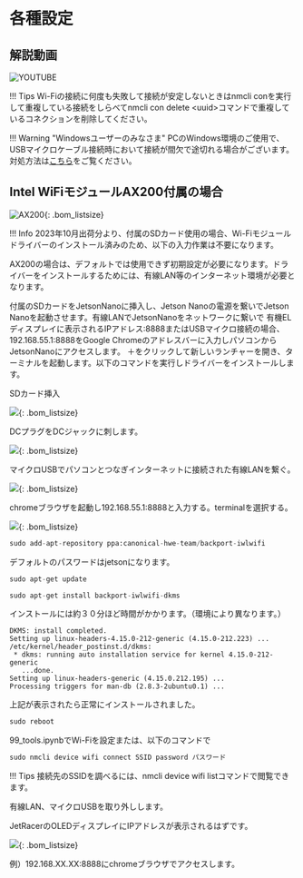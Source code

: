 # 各種設定

## 解説動画

![YOUTUBE](7i4EWnY1NJs)

!!! Tips
    Wi-Fiの接続に何度も失敗して接続が安定しないときはnmcli conを実行して重複している接続をしらべてnmcli con delete \<uuid\>コマンドで重複しているコネクションを削除してください。

!!! Warning "Windowsユーザーのみなさま"
    PCのWindows環境のご使用で、USBマイクロケーブル接続時において接続が間欠で途切れる場合がございます。
    対処方法は[こちら](https://faboplatform.github.io/JetracerDocs/tips/02.wificonectionhadling/)をご覧ください。

## Intel WiFiモジュールAX200付属の場合

![AX200](./../01.組み立て/img/img_bom/AX200DesktopKit.JPG){: .bom_listsize}

!!! Info
    2023年10月出荷分より、付属のSDカード使用の場合、Wi-Fiモジュールドライバーのインストール済みのため、以下の入力作業は不要になります。

AX200の場合は、デフォルトでは使用できず初期設定が必要になります。ドライバーをインストールするためには、有線LAN等のインターネット環境が必要となります。

付属のSDカードをJetsonNanoに挿入し、Jetson Nanoの電源を繋いでJetson Nanoを起動させます。有線LANでJetsonNanoをネットワークに繋いで
有機ELディスプレイに表示されるIPアドレス:8888またはUSBマイクロ接続の場合、192.168.55.1:8888をGoogle Chromeのアドレスバーに入力しパソコンからJetsonNanoにアクセスします。
＋をクリックして新しいランチャーを開き、ターミナルを起動します。以下のコマンドを実行しドライバーをインストールします。

SDカード挿入

![](./img/sdcardInsert.JPG){: .bom_listsize}

DCプラグをDCジャックに刺します。

![](./img/powerPlug.JPG){: .bom_listsize}

マイクロUSBでパソコンとつなぎインターネットに接続された有線LANを繋ぐ。

![](./img/wireLan16001200.JPG){: .bom_listsize}

chromeブラウザを起動し192.168.55.1:8888と入力する。terminalを選択する。

![](./img/terminal.png){: .bom_listsize}

```Python
sudo add-apt-repository ppa:canonical-hwe-team/backport-iwlwifi
```
デフォルトのパスワードはjetsonになります。

```Python
sudo apt-get update
```

```Python
sudo apt-get install backport-iwlwifi-dkms
```
インストールには約３０分ほど時間がかかります。（環境により異なります。）

```shell-session
DKMS: install completed.
Setting up linux-headers-4.15.0-212-generic (4.15.0-212.223) ...
/etc/kernel/header_postinst.d/dkms:
 * dkms: running auto installation service for kernel 4.15.0-212-generic
   ...done.
Setting up linux-headers-generic (4.15.0.212.195) ...
Processing triggers for man-db (2.8.3-2ubuntu0.1) ...
```

上記が表示されたら正常にインストールされました。

```Python
sudo reboot
```
99_tools.ipynbでWi-Fiを設定または、以下のコマンドで

```Python
sudo nmcli device wifi connect SSID password パスワード
```

!!! Tips
    接続先のSSIDを調べるには、nmcli device wifi listコマンドで閲覧できます。


有線LAN、マイクロUSBを取り外しします。

JetRacerのOLEDディスプレイにIPアドレスが表示されるはずです。

![](./img/IPandUasge.JPG){: .bom_listsize}

例）192.168.XX.XX:8888にchromeブラウザでアクセスします。
